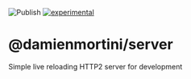 ![Publish](https://github.com/damienmortini/server/workflows/Publish/badge.svg)
[![experimental](http://badges.github.io/stability-badges/dist/experimental.svg)](http://github.com/badges/stability-badges)

# @damienmortini/server
Simple live reloading HTTP2 server for development
